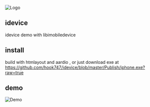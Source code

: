 ![Logo](https://raw.githubusercontent.com/hook747/idevice/master/iphone.ico)

## idevice
idevice demo with libimobiledevice

## install
build with htmlayout and aardio , or just download exe at https://github.com/hook747/idevice/blob/master/Publish/iphone.exe?raw=true

## demo
![Demo](https://github.com/hook747/idevice/raw/master/Publish/demo.gif)


